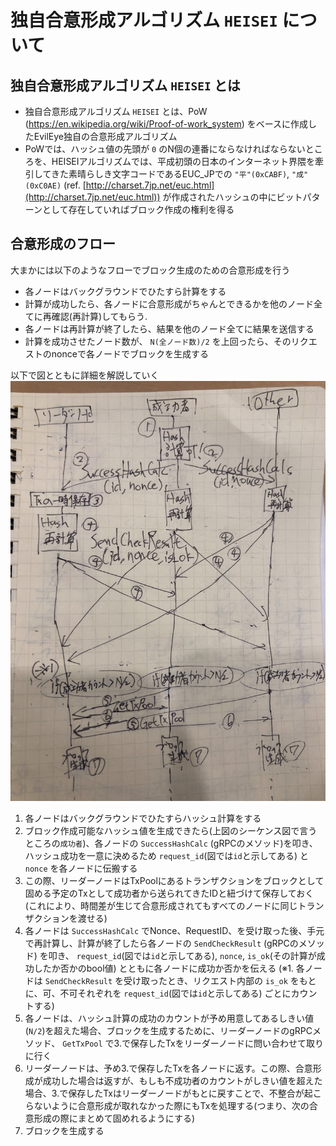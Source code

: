 # 独自合意形成アルゴリズム `HEISEI` について

## 独自合意形成アルゴリズム `HEISEI` とは
- 独自合意形成アルゴリズム `HEISEI` とは、PoW (https://en.wikipedia.org/wiki/Proof-of-work_system) をベースに作成したEvilEye独自の合意形成アルゴリズム
- PoWでは、ハッシュ値の先頭が `0` のN個の連番にならなければならないところを、HEISEIアルゴリズムでは、平成初頭の日本のインターネット界隈を牽引してきた素晴らしき文字コードであるEUC_JPでの `"平"(0xCABF)`, `"成"(0xC0AE)` (ref. [http://charset.7jp.net/euc.html](http://charset.7jp.net/euc.html)) が作成されたハッシュの中にビットパターンとして存在していればブロック作成の権利を得る

## 合意形成のフロー
大まかには以下のようなフローでブロック生成のための合意形成を行う

- 各ノードはバックグラウンドでひたすら計算をする
- 計算が成功したら、各ノードに合意形成がちゃんとできるかを他のノード全てに再確認(再計算)してもらう.
- 各ノードは再計算が終了したら、結果を他のノード全てに結果を送信する
- 計算を成功させたノード数が、 `N(全ノード数)/2` を上回ったら、そのリクエストのnonceで各ノードでブロックを生成する

以下で図とともに詳細を解説していく  
![](images/consensus.jpg)

1. 各ノードはバックグラウンドでひたすらハッシュ計算をする
2. ブロック作成可能なハッシュ値を生成できたら(上図のシーケンス図で言うところの`成功者`)、各ノードの `SuccessHashCalc` (gRPCのメソッド)を叩き、ハッシュ成功を一意に決めるため `request_id`(図では`id`と示してある) と `nonce` を各ノードに伝搬する
3. この際、リーダーノードはTxPoolにあるトランザクションをブロックとして固める予定のTxとして成功者から送られてきたIDと紐づけて保存しておく(これにより、時間差が生じて合意形成されてもすべてのノードに同じトランザクションを渡せる)
4. 各ノードは `SuccessHashCalc` でNonce、RequestID、を受け取った後、手元で再計算し、計算が終了したら各ノードの `SendCheckResult` (gRPCのメソッド) を叩き、 `request_id`(図では`id`と示してある), `nonce`, `is_ok`(その計算が成功したか否かのbool値) とともに各ノードに成功か否かを伝える (※1. 各ノードは `SendCheckResult` を受け取ったとき、リクエスト内部の `is_ok` をもとに、可、不可それぞれを `request_id`(図では`id`と示してある) ごとにカウントする)
5. 各ノードは、ハッシュ計算の成功のカウントが予め用意してあるしきい値(`N/2`)を超えた場合、ブロックを生成するために、リーダーノードのgRPCメソッド、 `GetTxPool` で3.で保存したTxをリーダーノードに問い合わせて取りに行く
6. リーダーノードは、予め3.で保存したTxを各ノードに返す。この際、合意形成が成功した場合は返すが、もしも不成功者のカウントがしきい値を超えた場合、3.で保存したTxはリーダーノードがもとに戻すことで、不整合が起こらないように合意形成が取れなかった際にもTxを処理する(つまり、次の合意形成の際にまとめて固めれるようにする)
7. ブロックを生成する

